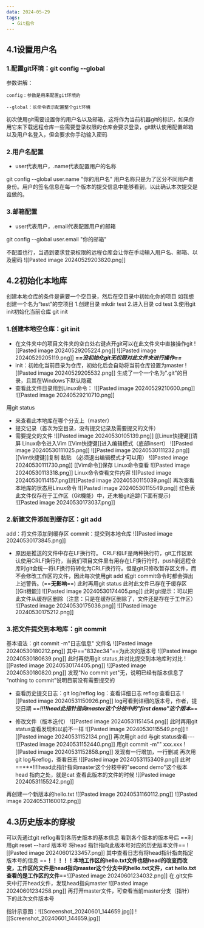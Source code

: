 ```yaml
---
data: 2024-05-29
tags:
  - Git指令
---
```

## 4.1设置用户名
### 1.配置git环境：git config --global

参数讲解：

    config：参数是用来配置git环境的

    --global：长命令表示配置整个git环境

初次使用git需要设置你的用户名以及邮箱，这将作为当前机器git的标识，如果你用它来下载远程仓库一些需要登录权限的仓库会要求登录，git默认使用配置邮箱以及用户名登入，但会要求你手动输入密码
### 2.用户名配置

- user代表用户，.name代表配置用户的名称

git config --global user.name "你的用户名"
用户名称只是为了区分不同用户者身份。用户的签名信息在每一个版本的提交信息中能够看到，以此确认本次提交是谁做的。

### 3.邮箱配置

- user代表用户，.email代表配置用户的邮箱

git config --global user.email "你的邮箱"

不配置也行，当遇到要求登录权限的远程仓库会让你在手动输入用户名、邮箱、以及密码
![[Pasted image 20240529203820.png]]
## 4.2初始化本地库
创建本地仓库的条件是需要一个空目录，然后在空目录中初始化你的项目
如我想创建一个名为“test”的空项目
1.创建目录
mkdir test
2.进入目录
cd test
3.使用git init初始化当前仓库
git init
### 1.创建本地空仓库：git init
 - 在文件夹中的项目文件夹的空白处右键点开git可以在此文件夹中直接操作git
 ![[Pasted image 20240529205224.png]]
![[Pasted image 20240529205119.png]]
**=*=没初始化git无权限对此文件夹进行操作==***
- init：初始化当前目录为仓库，初始化后会自动将当前仓库设置为master
![[Pasted image 20240529205532.png]]
生成了一个一个名为".git"的目录，且其在Windows下默认隐藏
- 查看此文件目录用到Linux命令：
![[Pasted image 20240529210600.png]]
![[Pasted image 20240529210710.png]]

用git status 
- 来查看此本地库在哪个分支上（master）
- 提交记录（首次为空目录，没有提交记录及需要提交的文件）
- 需要提交的文件
![[Pasted image 20240530105139.png]]
[[Linux快捷键]]清屏
Linux命令进入Vim
[[Vim快捷键]]进入编辑模式（底部insert）
![[Pasted image 20240530111025.png]]
![[Pasted image 20240530111232.png]]
[[Vim快捷键]]复制
黏贴
（必须退出编辑模式才可以用）
![[Pasted image 20240530111730.png]]
[[Vim命令]]保存
Linux命令查看
![[Pasted image 20240530113318.png]]
Linux命令查看文件内容
![[Pasted image 20240530114157.png]]![[Pasted image 20240530115039.png]]
再次查看本地库的状态用Linux命令
![[Pasted image 20240530115549.png]]
红色表此文件仅存在于工作区（Git機能）中，还未被git追踪(下面有提示)  
![[Pasted image 20240530173037.png]]
### 2.新建文件添加到缓存区：git add
add：将文件添加到缓存区
commit：提交到本地仓库
![[Pasted image 20240530173845.png]]
- 原因是推送的文件中存在LF换行符。
	CRLF和LF是两种换行符，git工作区默认使用CRLF换行符，当我们项目文件里有用存在LF换行符时，push到远程仓库时git会统一将LF换行符转化为CRLF换行符。但是git只修改暂存区文件，而不会修改工作区的文件，因此每次使用git add 或git commit命令时都会弹出上述警告。(==**无影响**==) 
此时再用git status
此时此文件已存在于缓存区[[Git機能]]
![[Pasted image 20240530174405.png]]
 此时git提示：可以把此文件从缓存区删除（注意：只是在缓存区删除了，文件还是存在于工作区）
 ![[Pasted image 20240530175036.png]]
 ![[Pasted image 20240530175212.png]]
 
### 3.把文件提交到本地库：git commit
基本语法：git commit -m"日志信息" 文件名
![[Pasted image 20240530180212.png]]
其中=="832ec34"==为此次的版本号
![[Pasted image 20240530180639.png]]
此时再使用git status,并对比提交到本地库时对比
![[Pasted image 20240530174405.png]]
![[Pasted image 20240530180820.png]]
发现"No commit yet"无，说明已经有版本信息了
“nothing to commit”说明目前没有需要提交的
- 查看历史提交日志：git log/reflog
	log：查看详细日志
	reflog:查看日志
	![[Pasted image 20240531150926.png]]
	log可看到详细的版本号，作者，提交日期
	==***!!!!head此指针指向master这个分枝中的"first demo"这个版本***==

- 修改文件（版本迭代）
![[Pasted image 20240531151454.png]]
此时再用git status查看发现和以前不一样
![[Pasted image 20240530115549.png]]
![[Pasted image 20240531152134.png]]
再次用git add 与git status查看---
![[Pasted image 20240531152440.png]]
用git commit -m"" xxx.xxx
![[Pasted image 20240531152858.png]]
发现有一行增加，一行删减
再次用git log与reflog，查看日志
![[Pasted image 20240531153409.png]]
此时==***!!!!head此指针指向master这个分枝中的"second demo"这个版本
head 指向之处，就是cat 查看此版本的文件的时候
![[Pasted image 20240531155242.png]]

再创建一个新版本的hello.txt
![[Pasted image 20240531160112.png]]
![[Pasted image 20240531160012.png]]
## 4.3历史版本的穿梭
可以先通过git reflog看到各历史版本的基本信息
看到各个版本的版本号后
==利用git reset --hard 版本号 将head 指针指向此版本号对应的历史版本文件==
![[Pasted image 20240601233457.png]]
其中查看日志有将head指针指向指定版本号的信息
==**！！！！！本地工作区的hello.txt文件也随head的改变而改变，工作区的文件是head指向master这个分支中的hello.txt文件，cat hello.txt查看的是工作区的文件**==![[Pasted image 20240601234032.png]]
在.git文件夹中打开head文件，发现head指向master
![[Pasted image 20240601234258.png]]
再打开master文件，可查看当前master分支（指针）下的此次文件版本号


指针示意图：![[Screenshot_20240601_144659.jpg]]
![[Screenshot_20240601_144659.jpg]]
